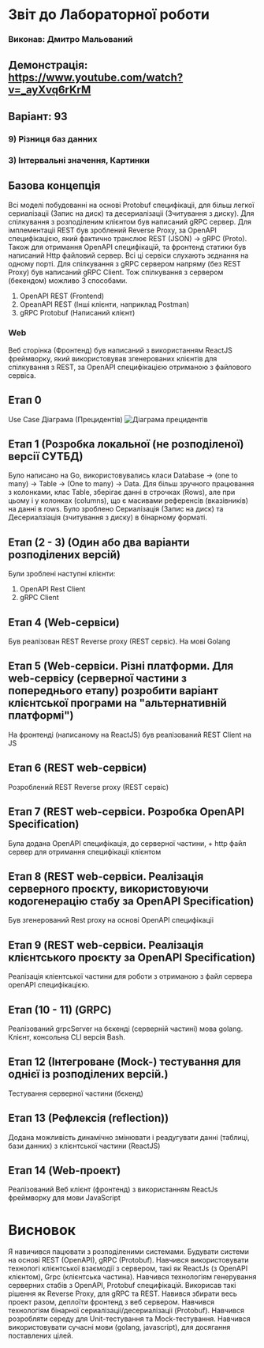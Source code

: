 # Звіт до Лабораторної роботи
### Виконав: Дмитро Мальований

## Демонстрація: https://www.youtube.com/watch?v=_ayXvq6rKrM

## Варіант: 93
### 9) Різниця баз данних
### 3) Інтервальні значення, Картинки

## Базова концепція

Всі моделі побудованні на основі Protobuf специфікаціі, для більш легкої сериалізаціі (Запис на диск) та десериалізаціі (Зчитування з диску). Для спілкування з розподіленим клієнтом був написаний gRPC сервер. Для імплементаціі REST був зроблений Reverse Proxy, за OpenAPI специфікацією, який фактично транслює REST (JSON) -> gRPC (Proto). Також для отримання OpenAPI специфікацій, та фронтенд статики був написаний Http файловий сервер. Всі ці сервіси слухають зєднання на одному порті. Для спілкування з gRPC сервером напряму (без REST Proxy) був написаний gRPC Client. Тож спілкування з сервером (бекендом) можливо 3 способами.
1) OpenAPI REST (Frontend)
2) OpeanAPI REST (Інші клієнти, наприклад Postman)
3) gRPC Protobuf (Написаний клієнт)

### Web
Веб сторінка (Фронтенд) був написаний з використанням ReactJS фреймворку, який використовував згенерованих клієнтів для спілкування з REST, за OpenAPI специфікацією отриманою з файлового сервіса.

## Етап 0
Use Case Діаграма (Прецидентів)
![Діаграма прецидентів](https://github.com/DiMalovanyy/University_Sem7/edit/main/IT/img/IT_DB.drawio.png?raw=true)


## Етап 1 (Розробка локальної (не розподіленої) версії СУТБД)

Було написано на Go, використовувались класи Database -> (one to many) -> Table -> (One to many) -> Data. Для більш зручного працювання з колонками, клас Table, зберігає данні в строчках (Rows), але при цьому і у колонках (columns), що є масивами референсів (вказівників) на данні в rows.
Було зроблено Сериалізація (Запис на диск) та Десериалзіація (зчитування з диску) в бінарному форматі.

## Етап (2 - 3) (Один або два варіанти розподілених версій)
Були зроблені  наступні клієнти:
1. OpenAPI Rest Client
2. gRPC Client

## Етап 4 (Web-сервіси)
Був реалізован REST Reverse proxy (REST сервіс). На мові Golang

## Етап 5 (Web-сервіси. Різні платформи. Для web-сервісу (серверної частини з попереднього етапу) розробити варіант клієнтської програми на "альтернативній платформі")
На фронтенді (написаному на ReactJS) був реалізований REST Client на JS

## Етап 6 (REST web-сервіси)
Розроблений REST Reverse proxy (REST сервіс)

## Етап 7 (REST web-сервіси. Розробка OpenAPI Specification)
Була додана OpenAPI специфікація, до серверної частини, + http файл сервер для отримання специфікаціі клієнтом

## Етап 8 (REST web-сервіси. Реалізація серверного проєкту, використовуючи кодогенерацію стабу за OpenAPI Specification)
Був згенерований Rest proxy на основі OpenAPI специфікаціі

## Етап 9 (REST web-сервіси. Реалізація клієнтського проєкту за OpenAPI Specification)
Реалізація кліентської частини для роботи з отриманою з файл сервера openAPI специфікацією.

## Етап (10 - 11) (GRPC)
Реалізований grpcServer на бєкенді (серверній частині) мова golang. Клієнт, консольна CLI версія Bash.

## Етап 12 (Інтегроване (Mock-) тестування для однієї із розподілених версій.)
Тестування серверної частини (бєкенд)

## Етап 13 (Рефлексія (reflection))
Додана можливість динамічно змінювати і реадугувати данні (таблиці, бази данних) з клієнтської частини (ReactJS)

## Етап 14 (Web-проект)
Реалізований Веб клієнт (фронтенд) з використанням ReactJs фреймворку для мови JavaScript

# Висновок
Я навичився пацювати з розподіленими системами. Будувати системи на основі REST (OpenAPI), gRPC (Protobuf). Навчився використовувати технологі клієнтської взаємодії з сервером, такі як ReactJs (з OpenAPI клієнтом), Grpc (клієнтська частина). Навчився технологіям генерування серверних стабів з OpenAPI, Protobuf специфікацій. Викорисав такі рішення як Reverse Proxy, для gRPC та REST. Навився збирати весь проект разом, деплоїти фронтенд з веб сервером. Навчився технологіям бінарної сериалізаціі/десериалізаціі (Protobuf). Навчився розробляти середу для Unit-тестування та Mock-тестування. Навчився використовувати сучасні мови (golang, javascript), для досягання поставлених цілей.
